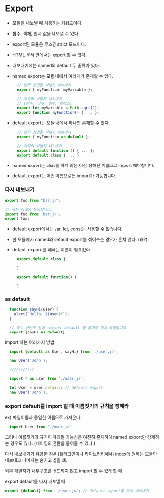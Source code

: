 # Export
- 모듈을 내보낼 때 사용하는 키워드이다.
- 함수, 객체, 원시 값을 내보낼 수 있다.
- export된 모듈은 무조건 strict 모드이다.
- HTML 문서 안에서는 export 할 수 없다.
- 내보내기에는 named와 default 두 종류가 있다.
- named export는 모듈 내에서 여러개가 존재할 수 있다.
  
  ```js
    // 먼저 선언한 식별자 내보내기
    export { myFunction, myVariable };

    // 각각의 식별자 내보내기
    // (변수, 상수, 함수, 클래스)
    export let myVariable = Math.sqrt(2);
    export function myFunction() { ... };
  ```
- default export는 모듈 내에서 하나만 존재할 수 있다.
  ```js
    // 먼저 선언한 식별자 내보내기
    export { myFunction as default };

    // 각각의 식별자 내보내기
    export default function () { ... };
    export default class { ... }

  ```
- named export는 alias를 하지 않은 이상 정해진 이름으로 import 해야합니다.
- default export는 어떤 이름으로든 import가 가능합니다.

### 다시 내보내기
```js
export foo from "bar.js";

// 위는 아래와 동일합니다.
import foo from 'bar.js';
export foo;
```


- default export에서는 var, let, const는 사용할 수 없습니다.

- 한 모듈에서 named와 default export를 섞어쓰는 경우가 흔치 않다. (왜?)
- default export 할 때에는 이름이 필요없다.
  
  ```js
    export default class {

    }

    export default function() {

    }
  ```

### as default
```js
  function sayHi(user) {
    alert(`Hello, ${user}!`);
  }

  // 함수 선언부 앞에 'export default'를 붙여준 것과 동일합니다.
  export {sayHi as default};
```


import 하는 여러가지 방법
```js
  import {default as User, sayHi} from './user.js';

  new User('John');

  ///////////

  import * as user from './user.js';

  let User = user.default; // default export
  new User('John');
```

### export default를 import 할 때 이름짓기의 규칙을 정해라
ex) 파일이름과 동일한 이름으로 가져온다.

```js
  import User from './user.js'
```

그러나 이름짓기의 규칙이 파괴될 가능성은 여전히 존재하여
named export만 강제하는 경우도 있다. (네이밍의 혼란을 줄여줄 수 있다.)


다시 내보내기가 유용한 경우 (플러그인이나 라이브러리에서)
index에 원하는 모듈만 내보내고 나머지는 숨기고 싶을 떄.

외부 개발자가 내부구조를 건드리지 않고 import 할 수 있게 할 때

export default를 다시 내보낼 때
```js
export {default} from './user.js'; // default export를 다시 내보내기
```